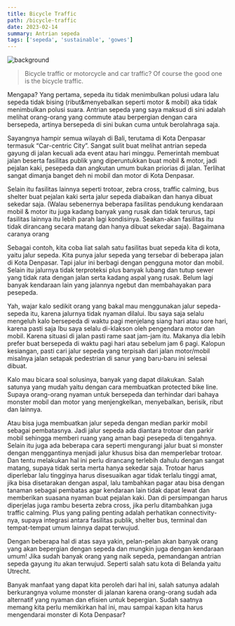 ```yaml
---
title: Bicycle Traffic
path: /bicycle-traffic
date: 2023-02-14
summary: Antrian sepeda
tags: ['sepeda', 'sustainable', 'gowes']
---
```


![background](/antrian_sepeda.jpg)

> Bicycle traffic or motorcycle and car traffic? Of course the good one is the bicycle traffic.  

Mengapa? Yang pertama, sepeda itu tidak menimbulkan polusi udara lalu sepeda tidak bising (ribut&menyebalkan seperti motor & mobil) aka tidak menimbulkan polusi suara. Antrian sepeda yang saya maksud di sini adalah melihat orang-orang yang commute atau berpergian dengan cara bersepeda, artinya bersepeda di sini bukan cuma untuk berolahraga saja.

Sayangnya hampir semua wilayah di Bali, terutama di Kota Denpasar termasuk “Car-centric City”. Sangat sulit buat melihat antrian sepeda gayung di jalan kecuali ada event atau hari minggu.
Pemerintah membuat jalan beserta fasilitas publik yang diperuntukkan buat mobil & motor, jadi pejalan kaki, pesepeda dan angkutan umum bukan priorias di jalan. Terlihat sangat dimanja banget deh ni mobil dan motor di Kota Denpasar.

Selain itu fasilitas lainnya seperti trotoar, zebra cross, traffic calming, bus shelter buat pejalan kaki serta jalur sepeda diabaikan dan hanya dibuat sekedar saja. (Walau sebenernya beberapa fasilitas pendukung kendaraan mobil & motor itu juga kadang banyak yang rusak dan tidak terurus, tapi fasilitas lainnya itu lebih parah lagi kondisinya. Seakan-akan fasilitas itu tidak dirancang secara matang dan hanya dibuat sekedar saja). Bagaimana caranya orang 

Sebagai contoh, kita coba liat salah satu fasilitas buat sepeda kita di kota, yaitu jalur sepeda. Kita punya jalur sepeda yang tersebar di beberapa jalan di Kota Denpasar. Tapi jalur ini berbagi dengan pengguna motor dan mobil. Selain itu jalurnya tidak terproteksi plus banyak lubang dan tutup sewer yang tidak rata dengan jalan serta kadang aspal yang rusak. Belum lagi banyak kendaraan lain yang jalannya ngebut dan membahayakan para pesepeda.

Yah, wajar kalo sedikit orang yang bakal mau menggunakan jalur sepeda-sepeda itu, karena jalurnya tidak nyaman dilalui. Ibu saya saja selalu mengeluh kalo bersepeda di waktu pagi menjelang siang hari atau sore hari, karena pasti saja Ibu saya selalu di-klakson oleh pengendara motor dan mobil. Karena situasi di jalan pasti rame saat jam-jam itu. Makanya dia lebih prefer buat bersepeda di waktu pagi hari atau sebelum jam 6 pagi. Kalopun kesiangan, pasti cari jalur sepeda yang terpisah dari jalan motor/mobil misalnya jalan setapak pedestrian di sanur yang baru-baru ini selesai dibuat.

Kalo mau bicara soal solusinya, banyak yang dapat dilakukan. Salah satunya yang mudah yaitu dengan cara membuatkan protected bike line. Supaya orang-orang nyaman untuk bersepeda dan terhindar dari bahaya monster mobil dan motor yang menjengkelkan, menyebalkan, berisik, ribut dan lainnya. 

Atau bisa juga membuatkan jalur sepeda dengan median parkir mobil sebagai pembatasnya. Jadi jalur sepeda ada diantara trotoar dan parkir mobil sehingga memberi ruang yang aman bagi pesepeda di tengahnya.
Selain itu juga ada beberapa cara seperti mengurangi jalur buat si monster dengan menggantinya menjadi jalur khusus bisa dan memperlebar trotoar. Dan tentu melakukan hal ini perlu dirancang terlebih dahulu dengan sangat matang, supaya tidak serta merta hanya sekedar saja. Trotoar harus diperlebar lalu tingginya harus disesuaikan agar tidak terlalu tinggi amat, jika bisa disetarakan dengan aspal, lalu tambahkan pagar atau bisa dengan tanaman sebagai pembatas agar kendaraan lain tidak dapat lewat dan memberikan suasana nyaman buat pejalan kaki. Dan di persimpangan harus diperjelas juga rambu beserta zebra cross, jika perlu ditambahkan juga traffic calming. Plus yang paling penting adalah perhatikan connectivity-nya, supaya integrasi antara fasilitas publik, shelter bus, terminal dan tempat-tempat umum lainnya dapat terwujud. 

Dengan beberapa hal di atas saya yakin, pelan-pelan akan banyak orang yang akan bepergian dengan sepeda dan mungkin juga dengan kendaraan umum! Jika sudah banyak orang yang naik sepeda, pemandangan antrian sepeda gayung itu akan terwujud. Seperti salah satu kota di Belanda yaitu Utrecht. 

Banyak manfaat yang dapat kita peroleh dari hal ini, salah satunya adalah berkurangnya volume monster di jalanan karena orang-orang sudah ada alternatif yang nyaman dan efisien untuk bepergian. Sudah saatnya memang kita perlu memikirkan hal ini, mau sampai kapan kita harus mengendarai monster di Kota Denpasar?
